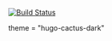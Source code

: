 [![Build Status](https://travis-ci.org/djkloop/djkloop.cn.svg?branch=master)](https://travis-ci.org/djkloop/djkloop.cn)

theme = "hugo-cactus-dark"

